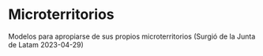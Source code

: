 # Microterritorios
Modelos para apropiarse de sus propios microterritorios (Surgió de la Junta de Latam 2023-04-29)
